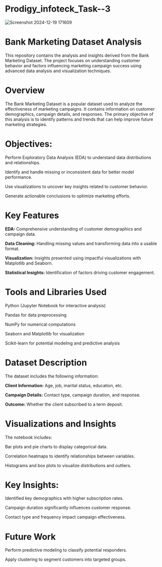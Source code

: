 # Prodigy_infoteck_Task--3
![Screenshot 2024-12-19 171609](https://github.com/user-attachments/assets/38a98837-f33e-43c1-95b4-da004f009002)

# Bank Marketing Dataset Analysis

This repository contains the analysis and insights derived from the Bank Marketing Dataset. The project focuses on understanding customer behavior and factors influencing marketing campaign success using advanced data analysis and visualization techniques.

# Overview
The Bank Marketing Dataset is a popular dataset used to analyze the effectiveness of marketing campaigns. It contains information on customer demographics, campaign details, and responses. The primary objective of this analysis is to identify patterns and trends that can help improve future marketing strategies.

# Objectives:

Perform Exploratory Data Analysis (EDA) to understand data distributions and relationships.

Identify and handle missing or inconsistent data for better model performance.

Use visualizations to uncover key insights related to customer behavior.

Generate actionable conclusions to optimize marketing efforts.

# Key Features

**EDA:** Comprehensive understanding of customer demographics and campaign data.

**Data Cleaning:** Handling missing values and transforming data into a usable format.

**Visualization:** Insights presented using impactful visualizations with Matplotlib and Seaborn.

**Statistical Insights:** Identification of factors driving customer engagement.

# Tools and Libraries Used

Python (Jupyter Notebook for interactive analysis)

Pandas for data preprocessing

NumPy for numerical computations

Seaborn and Matplotlib for visualization

Scikit-learn for potential modeling and predictive analysis

# Dataset Description

The dataset includes the following information:

**Client Information:** Age, job, marital status, education, etc.

**Campaign Details:** Contact type, campaign duration, and response.

**Outcome:** Whether the client subscribed to a term deposit.

# Visualizations and Insights

The notebook includes:


Bar plots and pie charts to display categorical data.

Correlation heatmaps to identify relationships between variables.

Histograms and box plots to visualize distributions and outliers.

# Key Insights:
Identified key demographics with higher subscription rates.

Campaign duration significantly influences customer response.

Contact type and frequency impact campaign effectiveness.

# Future Work

Perform predictive modeling to classify potential responders.

Apply clustering to segment customers into targeted groups.
